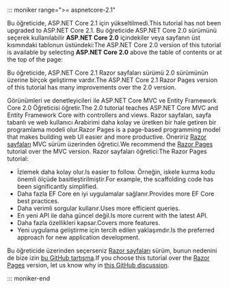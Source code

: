 ::: moniker range=">= aspnetcore-2.1"

<span data-ttu-id="febe5-101">Bu öğreticide, ASP.NET Core 2.1 için yükseltilmedi.</span><span class="sxs-lookup"><span data-stu-id="febe5-101">This tutorial has not been upgraded to ASP.NET Core 2.1.</span></span> <span data-ttu-id="febe5-102">Bu öğreticide ASP.NET Core 2.0 sürümünü seçerek kullanılabilir **ASP.NET Core 2.0** içindekiler veya sayfanın üst kısmındaki tablonun üstündeki:</span><span class="sxs-lookup"><span data-stu-id="febe5-102">The ASP.NET Core 2.0 version of this tutorial is available by selecting **ASP.NET Core 2.0** above the table of contents or at the top of the page:</span></span>

<span data-ttu-id="febe5-103">Bu öğreticide, ASP.NET Core 2.1 Razor sayfaları sürümü 2.0 sürümünün üzerine birçok geliştirme vardır.</span><span class="sxs-lookup"><span data-stu-id="febe5-103">The ASP.NET Core 2.1 Razor Pages version of this tutorial has many improvements over the 2.0 version.</span></span>

<span data-ttu-id="febe5-104">Görünümleri ve denetleyicileri ile ASP.NET Core MVC ve Entity Framework Core 2.0 Öğreticisi öğretir.</span><span class="sxs-lookup"><span data-stu-id="febe5-104">The 2.0 tutorial teaches ASP.NET Core MVC and Entity Framework Core with controllers and views.</span></span> <span data-ttu-id="febe5-105">Razor sayfaları, sayfa tabanlı ve web kullanıcı Arabirimi daha kolay ve üretken bir hale getiren bir programlama modeli olur.</span><span class="sxs-lookup"><span data-stu-id="febe5-105">Razor Pages is a page-based programming model that makes building web UI easier and more productive.</span></span> <span data-ttu-id="febe5-106">Öneririz [Razor sayfaları](xref:data/ef-rp/intro) MVC sürüm üzerinden öğretici.</span><span class="sxs-lookup"><span data-stu-id="febe5-106">We recommend the [Razor Pages](xref:data/ef-rp/intro) tutorial over the MVC version.</span></span> <span data-ttu-id="febe5-107">Razor sayfaları öğretici:</span><span class="sxs-lookup"><span data-stu-id="febe5-107">The Razor Pages tutorial:</span></span>

* <span data-ttu-id="febe5-108">İzlemek daha kolay olur.</span><span class="sxs-lookup"><span data-stu-id="febe5-108">Is easier to follow.</span></span> <span data-ttu-id="febe5-109">Örneğin, iskele kurma kodu önemli ölçüde basitleştirilmiştir.</span><span class="sxs-lookup"><span data-stu-id="febe5-109">For example, the scaffolding code has been significantly simplified.</span></span>
* <span data-ttu-id="febe5-110">Daha fazla EF Core en iyi uygulamalar sağlanır.</span><span class="sxs-lookup"><span data-stu-id="febe5-110">Provides more EF Core best practices.</span></span>
* <span data-ttu-id="febe5-111">Daha verimli sorgular kullanır.</span><span class="sxs-lookup"><span data-stu-id="febe5-111">Uses more efficient queries.</span></span>
* <span data-ttu-id="febe5-112">En yeni API ile daha güncel değil.</span><span class="sxs-lookup"><span data-stu-id="febe5-112">Is more current with the latest API.</span></span>
* <span data-ttu-id="febe5-113">Daha fazla özellikleri kapsar.</span><span class="sxs-lookup"><span data-stu-id="febe5-113">Covers more features.</span></span>
* <span data-ttu-id="febe5-114">Yeni uygulama geliştirme için tercih edilen yaklaşımdır.</span><span class="sxs-lookup"><span data-stu-id="febe5-114">Is the preferred approach for new application development.</span></span>

<span data-ttu-id="febe5-115">Bu öğreticide üzerinden seçerseniz [Razor sayfaları](xref:data/ef-rp/intro) sürüm, bunun nedenini de bize izin [bu GitHub tartışma](https://github.com/aspnet/Docs/issues/6146).</span><span class="sxs-lookup"><span data-stu-id="febe5-115">If you choose this tutorial over the [Razor Pages](xref:data/ef-rp/intro) version, let us know why in [this GitHub discussion](https://github.com/aspnet/Docs/issues/6146).</span></span>

::: moniker-end
